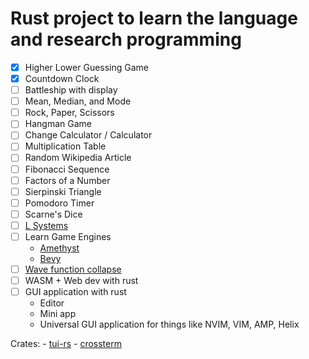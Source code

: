 # Rust project to learn the language and research programming

 - [x] Higher Lower Guessing Game
 - [x] Countdown Clock
 - [ ] Battleship with display
 - [ ] Mean, Median, and Mode
 - [ ] Rock, Paper, Scissors
 - [ ] Hangman Game
 - [ ] Change Calculator / Calculator
 - [ ] Multiplication Table
 - [ ] Random Wikipedia Article
 - [ ] Fibonacci Sequence
 - [ ] Factors of a Number
 - [ ] Sierpinski Triangle
 - [ ] Pomodoro Timer
 - [ ] Scarne's Dice
 - [ ] [L Systems](https://en.wikipedia.org/wiki/L-system)
 - [ ] Learn Game Engines
    * [Amethyst](https://amethyst.rs/)
    * [Bevy](https://bevyengine.org/)
 - [ ] [Wave function collapse](https://en.wikipedia.org/wiki/Wave_function_collapse)
 - [ ] WASM + Web dev with rust
 - [ ] GUI application with rust
    * Editor
    * Mini app
    * Universal GUI application for things like NVIM, VIM, AMP, Helix

Crates:
    - [tui-rs](https://github.com/fdehau/tui-rs)
    - [crossterm](https://github.com/crossterm-rs/crossterm)
